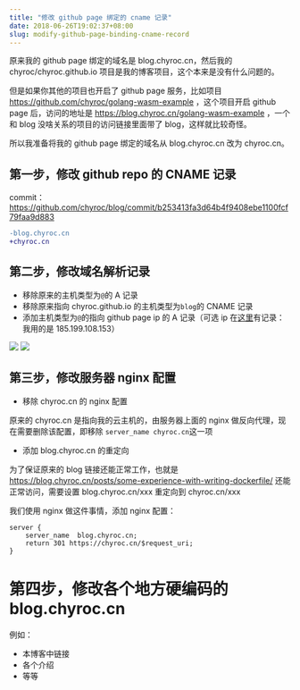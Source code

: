 ```yaml
---
title: "修改 github page 绑定的 cname 记录"
date: 2018-06-26T19:02:37+08:00
slug: modify-github-page-binding-cname-record
---
```


原来我的 github page 绑定的域名是 blog.chyroc.cn，然后我的 chyroc/chyroc.github.io 项目是我的博客项目，这个本来是没有什么问题的。

但是如果你其他的项目也开启了 github page 服务，比如项目 https://github.com/chyroc/golang-wasm-example ，这个项目开启 github page 后，访问的地址是 https://blog.chyroc.cn/golang-wasm-example ，一个和 blog 没啥关系的项目的访问链接里面带了 blog，这样就比较奇怪。

所以我准备将我的 github page 绑定的域名从 blog.chyroc.cn 改为 chyroc.cn。

## 第一步，修改 github repo 的 CNAME 记录

commit：https://github.com/chyroc/blog/commit/b253413fa3d64b4f9408ebe1100fcf79faa9d883

```diff
-blog.chyroc.cn
+chyroc.cn
```

## 第二步，修改域名解析记录

* 移除原来的主机类型为`@`的 A 记录
* 移除原来指向 chyroc.github.io 的主机类型为`blog`的 CNAME 记录
* 添加主机类型为`@`的指向 github page ip 的 A 记录（可选 ip 在[这里](https://help.github.com/articles/setting-up-an-apex-domain/)有记录：我用的是 185.199.108.153）

![](https://media.chyroc.cn/img/blog/modify-github-page-binding-cname-record-dns-setting-2.jpg)
![](https://media.chyroc.cn/img/blog/modify-github-page-binding-cname-record-dns-setting.jpeg)

## 第三步，修改服务器 nginx 配置

* 移除 chyroc.cn 的 nginx 配置

原来的 chyroc.cn 是指向我的云主机的，由服务器上面的 nginx 做反向代理，现在需要删除该配置，即移除 `server_name chyroc.cn`这一项

* 添加 blog.chyroc.cn 的重定向

为了保证原来的 blog 链接还能正常工作，也就是 https://blog.chyroc.cn/posts/some-experience-with-writing-dockerfile/ 还能正常访问，需要设置 blog.chyroc.cn/xxx 重定向到 chyroc.cn/xxx

我们使用 nginx 做这件事情，添加 nginx 配置：
```nginx
server {
    server_name  blog.chyroc.cn;
    return 301 https://chyroc.cn/$request_uri;
}
```

# 第四步，修改各个地方硬编码的 blog.chyroc.cn

例如：

* 本博客中链接
* 各个介绍
* 等等